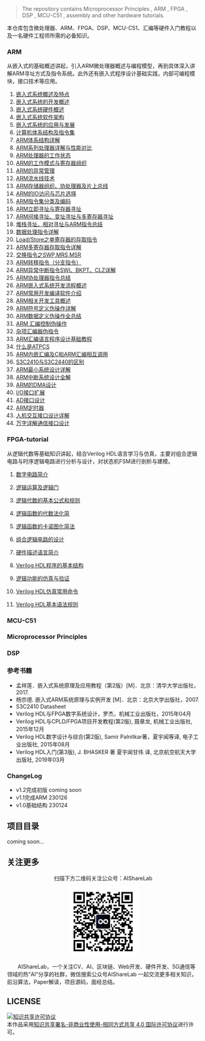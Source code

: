 > The repository contains Microprocessor Principles , ARM , FPGA , DSP , MCU-C51 , assembly and other hardware tutorials.

本仓库包含微处理器、ARM、FPGA、DSP、MCU-C51、汇编等硬件入门教程以及一名硬件工程师所需的必备知识。

### ARM

从嵌入式的基础概述讲起，引入ARM微处理器概述与编程模型，再到具体深入讲解ARM寻址方式及指令系统。此外还有嵌入式程序设计基础实践，内部可编程模块，接口技术等应用。

1. [嵌入式系统概述及特点](https://github.com/timerring/hardware-tutorial/blob/main/ARM-tutorial/A1%20-%20Embedded%20system%20overview%20and%20characteristics.md)
2. [嵌入式系统的开发概述](https://github.com/timerring/hardware-tutorial/blob/main/ARM-tutorial/A2%20-%20Overview%20of%20Embedded%20System%20Development.md)
3. [嵌入式系统硬件概述](https://github.com/timerring/hardware-tutorial/blob/main/ARM-tutorial/A3%20-%20Embedded%20Systems%20Hardware%20Overview.md)
4. [嵌入式系统软件架构](https://github.com/timerring/hardware-tutorial/blob/main/ARM-tutorial/A4%20-%20Embedded%20System%20Software%20Architecture.md)
5. [嵌入式系统的应用与发展](https://github.com/timerring/hardware-tutorial/blob/main/ARM-tutorial/A5%20-%20Application%20and%20Development%20of%20Embedded%20System.md)
6. [计算机体系结构及指令集](https://github.com/timerring/hardware-tutorial/blob/main/ARM-tutorial/A6%20-%20Computer%20Architecture%20and%20Instruction%20Set.md)
7. [ARM体系结构详解](https://github.com/timerring/hardware-tutorial/blob/main/ARM-tutorial/A7%20-%20Detailed%20explanation%20of%20ARM%20architecture.md)
8. [ARM系列处理器详解与性能对比](https://github.com/timerring/hardware-tutorial/blob/main/ARM-tutorial/A8%20-%20Detailed%20explanation%20and%20performance%20comparison%20of%20ARM%20series%20processors.md)
9. [ARM处理器的工作状态](https://github.com/timerring/hardware-tutorial/blob/main/ARM-tutorial/A9%20-%20Working%20status%20of%20ARM%20processor.md)
10. [ARM的工作模式与寄存器组织](https://github.com/timerring/hardware-tutorial/blob/main/ARM-tutorial/A10%20-%20ARM%20working%20mode%20and%20register%20organization.md)
11. [ARM的异常管理](https://github.com/timerring/hardware-tutorial/blob/main/ARM-tutorial/A11%20-%20Exception%20management%20for%20ARM.md)
12. [ARM流水线技术](https://github.com/timerring/hardware-tutorial/blob/main/ARM-tutorial/A12%20-%20ARM%20pipeline%20technology.md)
13. [ARM存储器组织、协处理器及片上总线](https://github.com/timerring/hardware-tutorial/blob/main/ARM-tutorial/A13%20-%20ARM%20memory%20organization%2C%20coprocessor%20and%20on-chip%20bus.md)
14. [ARM的IO访问与芯片选择](https://github.com/timerring/hardware-tutorial/blob/main/ARM-tutorial/A14%20-%20ARM%20IO%20access%20and%20chip%20selection.md)
15. [ARM指令集分类及编码](https://github.com/timerring/hardware-tutorial/blob/main/ARM-tutorial/A15%20-%20ARM%20instruction%20set%20classification%20and%20encoding.md)
16. [ARM立即寻址与寄存器寻址](https://github.com/timerring/hardware-tutorial/blob/main/ARM-tutorial/A16%20-%20ARM%20immediate%20addressing%20and%20register%20addressing.md)
17. [ARM间接寻址、变址寻址与多寄存器寻址](https://github.com/timerring/hardware-tutorial/blob/main/ARM-tutorial/A17%20-%20ARM%20indirect%20addressing%2C%20indexed%20addressing%20and%20multiple%20register%20addressing.md)
18. [堆栈寻址、相对寻址与ARM指令总结](https://github.com/timerring/hardware-tutorial/blob/main/ARM-tutorial/A18%20-%20ARM%20stack%20addressing%2C%20relative%20addressing%20and%20ARM%20instructions.md)
19. [数据处理指令详解](https://github.com/timerring/hardware-tutorial/blob/main/ARM-tutorial/A19%20-%20Detailed%20Data%20Processing%20Instructions.md)
20. [Load/Store之单寄存器的存取指令](https://github.com/timerring/hardware-tutorial/blob/main/ARM-tutorial/A20%20-%20Load%20and%20Store%20single%20register%20access%20instruction.md)
21. [ARM多寄存器存取指令详解](https://github.com/timerring/hardware-tutorial/blob/main/ARM-tutorial/A21%20-%20Detailed%20explanation%20of%20ARM%20multi-register%20access%20instructions.md)
22. [交换指令之SWP,MRS,MSR](https://github.com/timerring/hardware-tutorial/blob/main/ARM-tutorial/A22%20-%20SWP%2C%20MRS%2C%20MSR%20of%20exchange%20instruction.md)
23. [ARM转移指令（分支指令）](https://github.com/timerring/hardware-tutorial/blob/main/ARM-tutorial/A23%20-%20ARM%20transfer%20instruction%20(branch%20instruction).md)
24. [ARM异常中断指令SWI、BKPT、CLZ详解](https://github.com/timerring/hardware-tutorial/blob/main/ARM-tutorial/A24%20-%20Detailed%20Explanation%20of%20ARM%20Abnormal%20Interrupt%20Instructions%20SWI%2C%20BKPT%2C%20CLZ.md)
25. [ARM协处理器指令总结](https://github.com/timerring/hardware-tutorial/blob/main/ARM-tutorial/A25%20-%20Summary%20of%20ARM%20coprocessor%20instructions.md)
26. [ARM嵌入式系统开发流程概述](https://github.com/timerring/hardware-tutorial/blob/main/ARM-tutorial/A26%20-%20Overview%20of%20ARM%20Embedded%20System%20Development%20Process.md)
27. [ARM常用开发编译软件介绍](https://github.com/timerring/hardware-tutorial/blob/main/ARM-tutorial/A27%20-%20ARM%20common%20development%20and%20compilation%20software%20introduction.md)
28. [ARM相关开发工具概述](https://github.com/timerring/hardware-tutorial/blob/main/ARM-tutorial/A28%20-%20Overview%20of%20ARM-related%20development%20tools.md)
29. [ARM符号定义伪操作详解](https://github.com/timerring/hardware-tutorial/blob/main/ARM-tutorial/A29%20-%20Detailed%20explanation%20of%20ARM%20symbol%20definition%20pseudo-operation.md)
30. [ARM数据定义伪操作全总结](https://github.com/timerring/hardware-tutorial/blob/main/ARM-tutorial/A30%20-%20ARM%20data%20definition%20pseudo-operation%20full%20summary.md)
31. [ARM 汇编控制伪操作](https://github.com/timerring/hardware-tutorial/blob/main/ARM-tutorial/A31%20-%20ARM%20assembler%20control%20pseudo-ops.md)
32. [杂项汇编器伪指令](https://github.com/timerring/hardware-tutorial/blob/main/ARM-tutorial/A32%20-%20Miscellaneous%20assembler%20directives.md)
33. [ARM汇编语言程序设计基础教程](https://github.com/timerring/hardware-tutorial/blob/main/ARM-tutorial/A33%20-%20ARM%20assembly%20language%20programming%20basic%20course.md)
34. [什么是ATPCS](https://github.com/timerring/hardware-tutorial/blob/main/ARM-tutorial/A34%20-%20What%20is%20ATPCS.md)
35. [ARM内嵌汇编及C和ARM汇编相互调用](https://github.com/timerring/hardware-tutorial/blob/main/ARM-tutorial/A35%20-%20ARM%20embedded%20assembly%20and%20mutual%20call%20between%20C%20and%20ARM%20assembly.md)
36. [S3C2410与S3C2440的区别](https://github.com/timerring/hardware-tutorial/blob/main/ARM-tutorial/A36%20-%20The%20difference%20between%20S3C2410%20and%20S3C2440.md)
37. [ARM最小系统设计详解](https://github.com/timerring/hardware-tutorial/blob/main/ARM-tutorial/A37%20-%20Detailed%20ARM%20minimum%20system%20design.md)
38. [ARM中断系统设计全解](https://github.com/timerring/hardware-tutorial/blob/main/ARM-tutorial/A38%20-%20ARM%20interrupt%20system%20design%20solution.md)
39. [ARM的DMA设计](https://github.com/timerring/hardware-tutorial/blob/main/ARM-tutorial/A39%20-%20ARM%20DMA%20design.md)
40. [I/O接口扩展](https://github.com/timerring/hardware-tutorial/blob/main/ARM-tutorial/A40%20-%20IO%20interface%20expansion.md)
41. [AD接口设计](https://github.com/timerring/hardware-tutorial/blob/main/ARM-tutorial/A41%20-%20AD%20interface%20design.md)
42. [ARM定时器](https://github.com/timerring/hardware-tutorial/blob/main/ARM-tutorial/A42%20-%20ARM%20timer.md)
43. [人机交互接口设计详解](https://github.com/timerring/hardware-tutorial/blob/main/ARM-tutorial/A43%20-%20Detailed%20explanation%20of%20human-computer%20interaction%20interface%20design.md)
44. [万字详解通信接口设计](https://github.com/timerring/hardware-tutorial/blob/main/ARM-tutorial/A44%20-%20Communication%20interface%20design.md)



### FPGA-tutorial

从逻辑代数等基础知识讲起，结合Verilog HDL语言学习与仿真，主要对组合逻辑电路与时序逻辑电路进行分析与设计，对状态机FSM进行剖析与建模。

1. [数字电路简介](https://github.com/timerring/hardware-tutorial/blob/main/FPGA-tutorial/F1%20-%20Introduction%20to%20Digital%20Circuits.md)

2. [逻辑运算及逻辑门](https://github.com/timerring/hardware-tutorial/blob/main/FPGA-tutorial/F2%20-%20Logic%20Operations%20and%20Logic%20Gates.md)

3. [逻辑代数的基本公式和规则](https://github.com/timerring/hardware-tutorial/blob/main/FPGA-tutorial/F3%20-%20Basic%20Formulas%20and%20Rules%20of%20Logical%20Algebra.md)

4. [逻辑函数的代数法化简](https://github.com/timerring/hardware-tutorial/blob/main/FPGA-tutorial/F4%20-%20Algebraic%20Simplification%20of%20Logical%20Functions.md)

5. [逻辑函数的卡诺图化简法](https://github.com/timerring/hardware-tutorial/blob/main/FPGA-tutorial/F5%20-%20Karnaugh%20Map%20Simplification%20Method%20of%20Logic%20Function.md)

6. [组合逻辑电路的设计](https://github.com/timerring/hardware-tutorial/blob/main/FPGA-tutorial/F6%20-%20Design%20of%20Combinational%20Logic%20Circuits.md)

7. [硬件描述语言简介](https://github.com/timerring/hardware-tutorial/blob/main/FPGA-tutorial/F7%20-%20Introduction%20to%20Hardware%20Description%20Languages.md)

8. [Verilog HDL程序的基本结构](https://github.com/timerring/hardware-tutorial/blob/main/FPGA-tutorial/F8%20-%20Basic%20Structure%20of%20Verilog%20HDL%20Program.md)

9. [逻辑功能的仿真与验证](https://github.com/timerring/hardware-tutorial/blob/main/FPGA-tutorial/F9%20-%20Simulation%20and%20Verification%20of%20Logic%20Functions.md)

10. [Verilog HDL仿真常用命令](https://github.com/timerring/hardware-tutorial/blob/main/FPGA-tutorial/F10%20-%20Common%20Commands%20for%20Verilog%20HDL%20Simulation.md)

11. [Verilog HDL基本语法规则](https://github.com/timerring/hardware-tutorial/blob/main/FPGA-tutorial/F11%20-%20Verilog%20HDL%20Basic%20Grammar%20Rules.md)

### MCU-C51



### Microprocessor Principles



### DSP



### 参考书籍

+ 孟祥莲．嵌入式系统原理及应用教程（第2版）[M]．北京：清华大学出版社，2017.
+ 杨宗德.   嵌入式ARM系统原理与实例开发 [M]．北京：北京大学出版社，2007.
+ S3C2410 Datasheet
+ Verilog HDL与FPGA数字系统设计，罗杰，机械工业出版社，2015年04月
+ Verilog HDL与CPLD/FPGA项目开发教程(第2版), 聂章龙, 机械工业出版社, 2015年12月
+ Verilog HDL数字设计与综合(第2版), Samir Palnitkar著，夏宇闻等译, 电子工业出版社, 2015年08月
+ Verilog HDL入门(第3版), J. BHASKER 著 夏宇闻甘伟 译, 北京航空航天大学出版社, 2019年03月

### ChangeLog

- v1.2完成初版 coming soon
- v1.1完成ARM 230126
- v1.0基础结构 230124

## 项目目录

coming soon...

## 关注更多

<div align=center>
<p>扫描下方二维码关注公众号：AIShareLab</p>
<img src="resources/qrcode.jpg" width = "180" height = "180">
</div>

&emsp;&emsp;AIShareLab，一个关注CV、AI、区块链、Web开发、硬件开发、5G通信等领域的热“AI”分享的社群，微信搜索公众号AIShareLab 一起交流更多相关知识，前沿算法，Paper解读，项目源码，面经总结。﻿


## LICENSE
<a rel="license" href="http://creativecommons.org/licenses/by-nc-sa/4.0/"><img alt="知识共享许可协议" style="border-width:0" src="https://img.shields.io/badge/license-CC%20BY--NC--SA%204.0-lightgrey" /></a><br />本作品采用<a rel="license" href="http://creativecommons.org/licenses/by-nc-sa/4.0/">知识共享署名-非商业性使用-相同方式共享 4.0 国际许可协议</a>进行许可。
